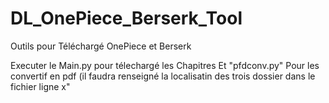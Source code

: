 # DL_OnePiece_Berserk_Tool
Outils pour Téléchargé OnePiece et Berserk 

Executer le Main.py pour télechargé les Chapitres Et "pfdconv.py" Pour les convertif en pdf (il faudra renseigné la localisatin des trois dossier dans le fichier ligne x"
